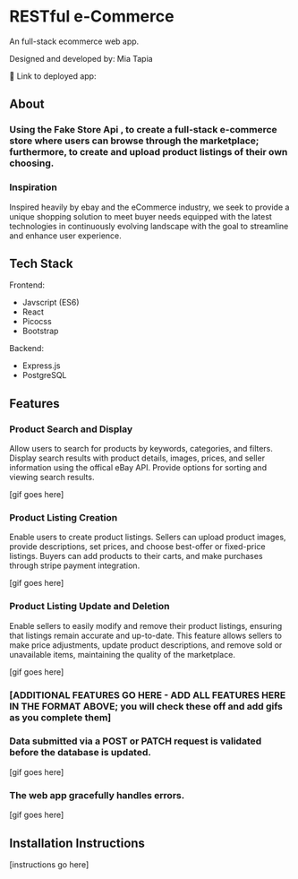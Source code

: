 # RESTful e-Commerce 

An full-stack ecommerce web app.

Designed and developed by: Mia Tapia

🔗 Link to deployed app:

## About

### Using the Fake Store Api , to create a full-stack e-commerce store where users can browse through the marketplace; furthermore, to create and upload product listings of their own choosing. 

### Inspiration

Inspired heavily by ebay and the eCommerce industry, we seek to provide a unique shopping solution to meet buyer needs equipped with the latest technologies in continuously evolving landscape with the goal to streamline and enhance user experience.

## Tech Stack

Frontend: 
- Javscript (ES6)
- React
- Picocss
- Bootstrap

Backend:
- Express.js
- PostgreSQL 

## Features

### Product Search and Display

  Allow users to search for products by keywords, categories, and filters. Display search results with product details, images, prices, and seller information using the offical eBay API. Provide options for sorting and viewing search results.

[gif goes here]

### Product Listing Creation

Enable users to create product listings. Sellers can upload product images, provide descriptions, set prices, and choose best-offer or fixed-price listings. Buyers can add products to their carts, and make purchases through stripe payment integration. 

[gif goes here]

### Product Listing Update and Deletion 

Enable sellers to easily modify and remove their product listings, ensuring that listings remain accurate and up-to-date. This feature allows sellers to make price adjustments, update product descriptions, and remove sold or unavailable items, maintaining the quality of the marketplace.

[gif goes here]

### [ADDITIONAL FEATURES GO HERE - ADD ALL FEATURES HERE IN THE FORMAT ABOVE; you will check these off and add gifs as you complete them]

### Data submitted via a POST or PATCH request is validated before the database is updated.

[gif goes here]

### The web app gracefully handles errors.


[gif goes here]

## Installation Instructions

[instructions go here]
